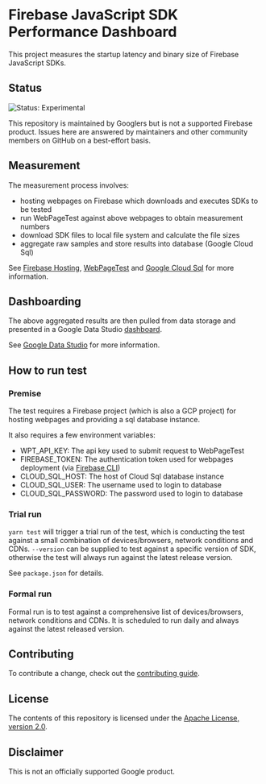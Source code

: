 # Firebase JavaScript SDK Performance Dashboard

This project measures the startup latency and binary size of Firebase JavaScript
SDKs.

## Status 

![Status: Experimental](https://img.shields.io/badge/Status-Experimental-blue)

This repository is maintained by Googlers but is not a supported Firebase product.  Issues here are answered by maintainers and other community members on GitHub on a best-effort basis.

## Measurement

The measurement process involves:

- hosting webpages on Firebase which downloads and executes SDKs to be tested
- run WebPageTest against above webpages to obtain measurement numbers
- download SDK files to local file system and calculate the file sizes
- aggregate raw samples and store results into database (Google Cloud Sql)

See [Firebase Hosting](https://firebase.google.com/docs/hosting/),
[WebPageTest](https://www.webpagetest.org) and
[Google Cloud Sql](https://cloud.google.com/sql/) for more
information.

## Dashboarding

The above aggregated results are then pulled from data storage and presented
in a Google Data Studio [dashboard](https://datastudio.google.com/c/u/0/reporting/1ZYVVPvIZaq-WYXZVfd3VOqjaf0sDlgNi/page/1iUY).

See [Google Data Studio](https://datastudio.google.com/overview) for more
information.

## How to run test

### Premise

The test requires a Firebase project (which is also a GCP project) for hosting
webpages and providing a sql database instance.

It also requires a few environment variables:

- WPT_API_KEY: The api key used to submit request to WebPageTest
- FIREBASE_TOKEN: The authentication token used for webpages deployment (via
  [Firebase CLI](https://firebase.google.com/docs/cli/))
- CLOUD_SQL_HOST: The host of Cloud Sql database instance
- CLOUD_SQL_USER: The username used to login to database
- CLOUD_SQL_PASSWORD: The password used to login to database

### Trial run

`yarn test` will trigger a trial run of the test, which is conducting the test
against a small combination of devices/browsers, network conditions and CDNs.
`--version` can be supplied to test against a specific version of SDK, otherwise
the test will always run against the latest release version.

See `package.json` for details.

### Formal run

Formal run is to test against a comprehensive list of devices/browsers, network
conditions and CDNs. It is scheduled to run daily and always against the latest
released version.

## Contributing

To contribute a change, check out the [contributing guide](CONTRIBUTING.md).

## License

The contents of this repository is licensed under the
[Apache License, version 2.0](http://www.apache.org/licenses/LICENSE-2.0).

## Disclaimer

This is not an officially supported Google product.
